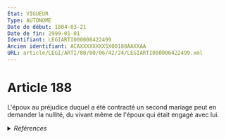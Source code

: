 ```yaml
---
État: VIGUEUR
Type: AUTONOME
Date de début: 1804-03-21
Date de fin: 2999-01-01
Identifiant: LEGIARTI000006422499
Ancien identifiant: ACAXXXXXXXX5X00188AAXXAA
URL: article/LEGI/ARTI/00/00/06/42/24/LEGIARTI000006422499.xml
---
```


<h1>Article 188</h1>

L'époux au préjudice duquel a été contracté un second mariage peut en demander
la nullité, du vivant même de l'époux qui était engagé avec lui.


<details>
  <summary><em>Références</em></summary>

  <h2>Références faites par l'article</h2>
  
  <ul>
    <li>
      CODIFICATION source Loi 1803-03-14
    </li>
    <li>
      CREATION source Loi 1803-03-17 promulguée le 27 mars 1803
    </li>
  </ul>
</details>
